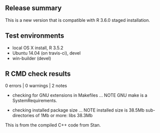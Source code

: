 ## Release summary

This is a new version that is compatible with R 3.6.0 staged installation.

## Test environments

* local OS X install, R 3.5.2
* Ubuntu 14.04 (on travis-ci), devel
* win-builder (devel)

## R CMD check results

0 errors | 0 warnings | 2 notes

* checking for GNU extensions in Makefiles ... NOTE
  GNU make is a SystemRequirements.
  
* checking installed package size ... NOTE
  installed size is 38.5Mb
  sub-directories of 1Mb or more:
    libs  38.3Mb

This is from the compiled C++ code from Stan.
